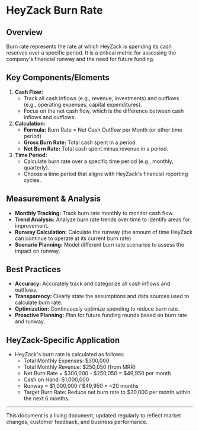 # HeyZack Burn Rate

## Overview

Burn rate represents the rate at which HeyZack is spending its cash reserves over a specific period. It is a critical metric for assessing the company's financial runway and the need for future funding.

## Key Components/Elements

1.  **Cash Flow:**
    -   Track all cash inflows (e.g., revenue, investments) and outflows (e.g., operating expenses, capital expenditures).
    -   Focus on the net cash flow, which is the difference between cash inflows and outflows.
2.  **Calculation:**
    -   **Formula:** Burn Rate = Net Cash Outflow per Month (or other time period)
    -   **Gross Burn Rate:** Total cash spent in a period.
    -   **Net Burn Rate:** Total cash spent minus revenue in a period.
3.  **Time Period:**
    -   Calculate burn rate over a specific time period (e.g., monthly, quarterly).
    -   Choose a time period that aligns with HeyZack's financial reporting cycles.

## Measurement & Analysis

-   **Monthly Tracking:** Track burn rate monthly to monitor cash flow.
-   **Trend Analysis:** Analyze burn rate trends over time to identify areas for improvement.
-   **Runway Calculation:** Calculate the runway (the amount of time HeyZack can continue to operate at its current burn rate)
-   **Scenario Planning:** Model different burn rate scenarios to assess the impact on runway.

## Best Practices

-   **Accuracy:** Accurately track and categorize all cash inflows and outflows.
-   **Transparency:** Clearly state the assumptions and data sources used to calculate burn rate.
-   **Optimization:** Continuously optimize spending to reduce burn rate.
-   **Proactive Planning:** Plan for future funding rounds based on burn rate and runway.

## HeyZack-Specific Application

-   HeyZack's burn rate is calculated as follows:
    -   Total Monthly Expenses: \$300,000
    -   Total Monthly Revenue: \$250,050 (from MRR)
    -   Net Burn Rate = \$300,000 - \$250,050 = \$49,950 per month
    -   Cash on Hand: \$1,000,000
    -   Runway = \$1,000,000 / \$49,950 = ~20 months
    -   Target Burn Rate: Reduce net burn rate to \$20,000 per month within the next 6 months.

---

This document is a living document, updated regularly to reflect market changes, customer feedback, and business performance.
